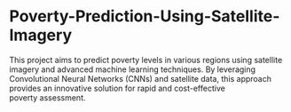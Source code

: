 # Poverty-Prediction-Using-Satellite-Imagery
This project aims to predict poverty levels in various regions using satellite imagery and advanced machine learning techniques. By leveraging Convolutional Neural Networks (CNNs) and satellite data, this approach provides an innovative solution for rapid and cost-effective poverty assessment.
